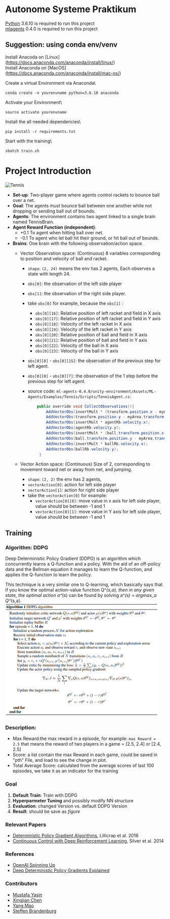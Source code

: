 # Autonome Systeme Praktikum
[Python](https://www.python.org/downloads/) 3.6.10 is required to run this project\
[mlagents](https://github.com/Unity-Technologies/ml-agents/releases/tag/0.4.0) 0.4.0 is required to run this project
## Suggestion: using conda env/venv
Install Anacoda on [Linux] (https://docs.anaconda.com/anaconda/install/linux/)\
Install Anaconda on [MacOS] (https://docs.anaconda.com/anaconda/install/mac-os/)

Create a virtual Environment via Anaconda\
```
conda create -n yourenvname python=3.6.10 anaconda
```

Activate your Environment\
```
source activate yourenvname
```

Install the all needed dependencies\
```
pip install -r requirements.txt
```

Start with the training\
```
sbatch train.sh
```


# Project Introduction

![Tennis](img/tennis-demo.gif)

* **Set-up**: Two-player game where agents control rackets to bounce ball over a net. 
* **Goal**: The agents must bounce ball between one another while not dropping or sending ball out of bounds.
* **Agents**: The environment contains two agent linked to a single brain named TennisBrain. 
* **Agent Reward Function (independent)**: 
    * +0.1 To agent when hitting ball over net.
    * -0.1 To agent who let ball hit their ground, or hit ball out of bounds.
* **Brains**: One brain with the following observation/action space.
    * Vector Observation space: (Continuous) 8 variables corresponding to position and velocity of ball and racket.  
        * `shape`: `(2, 24)` means the env has 2 agents, Each observes a state with length 24. 
        * `obs[0]`: the observation of the left side player 
        * `obs[1]`: the observation of the right side player.
        * take `obs[0]` for example, because the `obs[1]` :
            * `obs[0][16]`:  Relative position of left racket and field in X axis
            * `obs[0][17]`:  Relative position of left racket and field in Y axis
            * `obs[0][18]`:  Velocity of the left racket in X axis
            * `obs[0][19]`:  Velocity of the left racket in Y axis
            * `obs[0][20]`:  Relative position of ball and field in X axis
            * `obs[0][21]`:  Relative position of ball and field in Y axis
            * `obs[0][22]`:  Velocity of the ball in X axis
            * `obs[0][23]`:  Velocity of the ball in Y axis
    
        * `obs[0][8]` - `obs[0][15]`: the observation of the previous step for left agent.
        * `obs[0][0]` - `obs[0][7]`: the observation of the 1 step before the previous step for left agent.

        * source code: `ml-agents-0.4.0/unity-environment/Assets/ML-Agents/Examples/Tennis/Scripts/TennisAgent.cs`: 
        
            ```java
                public override void CollectObservations(){
                    AddVectorObs(invertMult * (transform.position.x - myArea.transform.position.x));
                    AddVectorObs(transform.position.y - myArea.transform.position.y);
                    AddVectorObs(invertMult * agentRb.velocity.x);
                    AddVectorObs(agentRb.velocity.y);
                    AddVectorObs(invertMult * (ball.transform.position.x - myArea.transform.position.x));
                    AddVectorObs(ball.transform.position.y - myArea.transform.position.y);
                    AddVectorObs(invertMult * ballRb.velocity.x);
                    AddVectorObs(ballRb.velocity.y);
                 }
            ```
                      
    * Vector Action space: (Continuous) Size of 2, corresponding to movement toward net or away from net, and jumping.
         * `shape`: `(2, 2)`  the env has 2 agents, 
         * `vectorAction[0]`: action for left side player
         * `vectorAction[1]`: action for right side player  
         * take the `vectorAction[0]` for example:
             * `vectorAction[0][0]`: move value in x axis for left side player, value should be between -1 and 1
             * `vectorAction[0][1]`: move value in Y axis for left side player, value should be between -1 and 1
 
 
     
## Training
### Algorithm: DDPG
Deep Deterministic Policy Gradient (DDPG) is an algorithm which concurrently learns a Q-function and a policy. 
With the aid of an off-policy data and the Bellman equation it manages to learn the Q-function, and applies the 
Q-function to learn the policy. 

This technique is a very similar one to Q-learning, which basically says that if you know the optimal action-value 
function Q^*(s,a), then in any given state, the optimal action a^*(s) can be found by solving a^*(s) = argmax_a Q^*(s,a).
![DDPG Algorithm](img/ddpg_algo.png)


### Description:
* Max Reward:the max reward in a episode, for example: `max Reward = 2.5` that means the reward of two players in a game = [2.5, 2.4] or [2.4, 2.5]
* Score: a list contain the max Reward in each game, could be saved in "pth" File, and load to see the change in plot.
* Total Average Score: calculated from the average scores of last 100 episodes, we take it as an indicator for the training

### Goal
1. **Default Train**: Train with DDPG 
2. **Hyperparmeter Tuning** and possibly modify NN structure
3. **Evaluation**: changed Version vs. default DDPG Version
4. **Result**: should be save as *figure*    
    
### Relevant Papers
* [Deterministic Policy Gradient Algorithms](http://proceedings.mlr.press/v32/silver14.pdf), Lillicrap et al. 2016
* [Continuous Control with Deep Reinforcement Learning](https://arxiv.org/pdf/1509.02971.pdf), Silver et al. 2014

### References
* [OpenAI Spinning Up](https://spinningup.openai.com/en/latest/algorithms/ddpg.html)
* [Deep Deterministic Policy Gradients Explained](https://towardsdatascience.com/deep-deterministic-policy-gradients-explained-2d94655a9b7b)

### Contributors
* [Mustafa Yasin](https://github.com/MustafaYasin)
* [Xingjian Chen](https://github.com/marcchan)
* [Yang Mao](https://github.com/leo-mao)
* [Steffen Brandenburg](https://github.com/SteffenBr)
